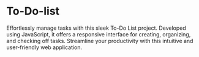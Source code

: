 # To-Do-list
Effortlessly manage tasks with this sleek To-Do List project. Developed using JavaScript, it offers a responsive interface for creating, organizing, and checking off tasks. Streamline your productivity with this intuitive and user-friendly web application.
